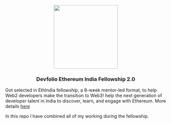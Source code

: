 <p align="center"><img src="https://ethindia.co/img/logo_ethindia.svg" align="center" width="200"></p>
<h3 align="center">Devfolio Ethereum India Fellowship 2.0</h3>

Got selected in EthIndia fellowship, a 8-week mentor-led format, to help Web2 developers make the transition to Web3! help the next generation of developer talent in India to discover, learn, and engage with Ethereum. More details [here](https://devfolio.co/blog/devfolio-ethereum-india-fellowship-2-0-is-here/)

In this repo I have combined all of my working during the fellowship.
